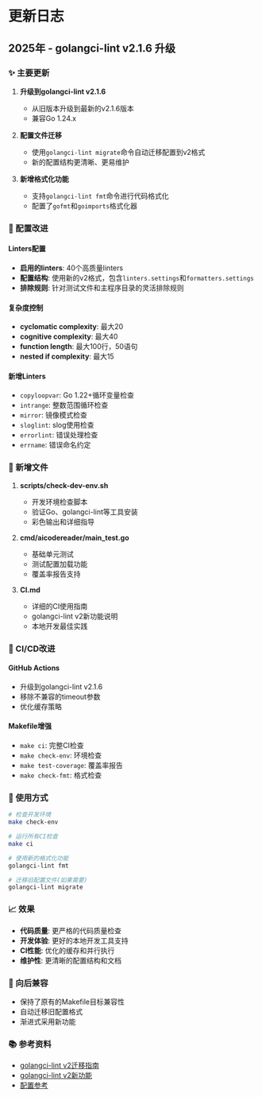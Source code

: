 # 更新日志

## 2025年 - golangci-lint v2.1.6 升级

### ✨ 主要更新

1. **升级到golangci-lint v2.1.6**
   - 从旧版本升级到最新的v2.1.6版本
   - 兼容Go 1.24.x

2. **配置文件迁移**
   - 使用`golangci-lint migrate`命令自动迁移配置到v2格式
   - 新的配置结构更清晰、更易维护

3. **新增格式化功能**
   - 支持`golangci-lint fmt`命令进行代码格式化
   - 配置了`gofmt`和`goimports`格式化器

### 🔧 配置改进

#### Linters配置
- **启用的linters**: 40个高质量linters
- **配置结构**: 使用新的v2格式，包含`linters.settings`和`formatters.settings`
- **排除规则**: 针对测试文件和主程序目录的灵活排除规则

#### 复杂度控制
- **cyclomatic complexity**: 最大20
- **cognitive complexity**: 最大40
- **function length**: 最大100行，50语句
- **nested if complexity**: 最大15

#### 新增Linters
- `copyloopvar`: Go 1.22+循环变量检查
- `intrange`: 整数范围循环检查
- `mirror`: 镜像模式检查
- `sloglint`: slog使用检查
- `errorlint`: 错误处理检查
- `errname`: 错误命名约定

### 📁 新增文件

1. **scripts/check-dev-env.sh**
   - 开发环境检查脚本
   - 验证Go、golangci-lint等工具安装
   - 彩色输出和详细指导

2. **cmd/aicodereader/main_test.go**
   - 基础单元测试
   - 测试配置加载功能
   - 覆盖率报告支持

3. **CI.md**
   - 详细的CI使用指南
   - golangci-lint v2新功能说明
   - 本地开发最佳实践

### 🚀 CI/CD改进

#### GitHub Actions
- 升级到golangci-lint v2.1.6
- 移除不兼容的timeout参数
- 优化缓存策略

#### Makefile增强
- `make ci`: 完整CI检查
- `make check-env`: 环境检查
- `make test-coverage`: 覆盖率报告
- `make check-fmt`: 格式检查

### 🎯 使用方式

```bash
# 检查开发环境
make check-env

# 运行所有CI检查
make ci

# 使用新的格式化功能
golangci-lint fmt

# 迁移旧配置文件(如果需要)
golangci-lint migrate
```

### 📈 效果

- **代码质量**: 更严格的代码质量检查
- **开发体验**: 更好的本地开发工具支持
- **CI性能**: 优化的缓存和并行执行
- **维护性**: 更清晰的配置结构和文档

### 🔄 向后兼容

- 保持了原有的Makefile目标兼容性
- 自动迁移旧配置格式
- 渐进式采用新功能

### 📚 参考资料

- [golangci-lint v2迁移指南](https://golangci-lint.run/product/migration-guide/)
- [golangci-lint v2新功能](https://ldez.github.io/blog/2025/03/23/golangci-lint-v2/)
- [配置参考](https://golangci-lint.run/usage/configuration/)
